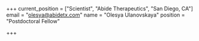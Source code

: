 +++
current_position = ["Scientist", "Abide Therapeutics", "San Diego, CA"]
email = "olesya@abidetx.com"
name = "Olesya Ulanovskaya"
position = "Postdoctoral Fellow"

+++

